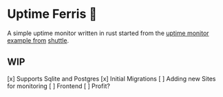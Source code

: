 # Uptime Ferris 🦀

A simple uptime monitor written in rust started from the [uptime monitor example from](https://www.shuttle.dev/blog/2024/02/08/uptime-monitoring-rust) [shuttle](https://www.shuttle.dev/).

## WIP

[x] Supports Sqlite and Postgres
[x] Initial Migrations
[ ] Adding new Sites for monitoring
[ ] Frontend
[ ] Profit?
